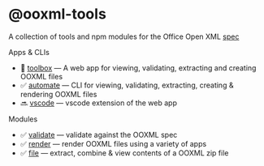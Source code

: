 # @ooxml-tools
A collection of tools and npm modules for the Office Open XML [spec](https://ecma-international.org/publications-and-standards/standards/ecma-376/)

Apps & CLIs

 - 👷 [toolbox](https://github.com/ooxml-tools/toolbox) — A web app for viewing, validating, extracting and creating OOXML files
 - ✅ [automate](https://github.com/ooxml-tools/automate) — CLI for viewing, validating, extracting, creating & rendering OOXML files
 - 🔜 [vscode](https://github.com/ooxml-tools/vscode) — vscode extension of the web app

Modules

 - ✅ [validate](https://github.com/ooxml-tools/validate) — validate against the OOXML spec
 - ✅ [render](https://github.com/ooxml-tools/render) — render OOXML files using a variety of apps
 - ✅ [file](https://github.com/ooxml-tools/file) — extract, combine & view contents of a OOXML zip file


